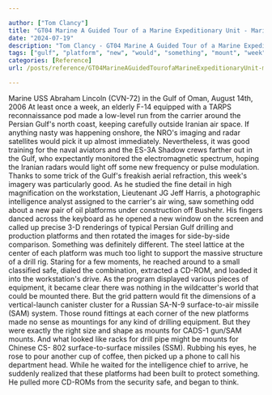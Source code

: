 ```yaml
---

author: ["Tom Clancy"]
title: "GT04 Marine A Guided Tour of a Marine Expeditionary Unit - Marine_split_164.html"
date: "2024-07-19"
description: "Tom Clancy - GT04 Marine A Guided Tour of a Marine Expeditionary Unit"
tags: ["gulf", "platform", "new", "would", "something", "mount", "week", "made", "carrier", "around", "persian", "iranian", "air", "radar", "good", "light", "workstation", "intelligence", "drilling", "drill", "safe", "equipment", "missile", "marine", "us"]
categories: [Reference]
url: /posts/reference/GT04MarineAGuidedTourofaMarineExpeditionaryUnit-marinesplit164html

---
```



Marine
USS Abraham Lincoln (CVN-72) in the Gulf of Oman, August 14th, 2006
At least once a week, an elderly F-14 equipped with a TARPS reconnaissance pod made a low-level run from the carrier around the Persian Gulf's north coast, keeping carefully outside Iranian air space. If anything nasty was happening onshore, the NRO's imaging and radar satellites would pick it up almost immediately. Nevertheless, it was good training for the naval aviators and the ES-3A Shadow crews farther out in the Gulf, who expectantly monitored the electromagnetic spectrum, hoping the Iranian radars would light off some new frequency or pulse modulation. Thanks to some trick of the Gulf's freakish aerial refraction, this week's imagery was particularly good.
As he studied the fine detail in high magnification on the workstation, Lieutenant JG Jeff Harris, a photographic intelligence analyst assigned to the carrier's air wing, saw something odd about a new pair of oil platforms under construction off Bushehr. His fingers danced across the keyboard as he opened a new window on the screen and called up precise 3-D renderings of typical Persian Gulf drilling and production platforms and then rotated the images for side-by-side comparison. Something was definitely different. The steel lattice at the center of each platform was much too light to support the massive structure of a drill rig. Staring for a few moments, he reached around to a small classified safe, dialed the combination, extracted a CD-ROM, and loaded it into the workstation's drive. As the program displayed various pieces of equipment, it became clear there was nothing in the wildcatter's world that could be mounted there. But the grid pattern would fit the dimensions of a vertical-launch canister cluster for a Russian SA-N-9 surface-to-air missile (SAM) system. Those round fittings at each corner of the new platforms made no sense as mountings for any kind of drilling equipment. But they were exactly the right size and shape as mounts for CADS-1 gun/SAM mounts. And what looked like racks for drill pipe might be mounts for Chinese CS- 802 surface-to-surface missiles (SSM). Rubbing his eyes, he rose to pour another cup of coffee, then picked up a phone to call his department head. While he waited for the intelligence chief to arrive, he suddenly realized that these platforms had been built to protect something. He pulled more CD-ROMs from the security safe, and began to think.
